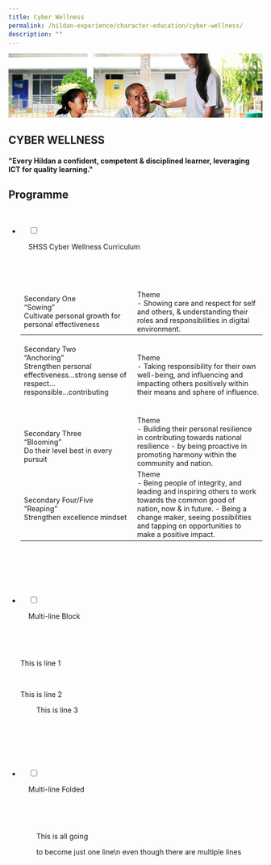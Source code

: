 ```yaml
---
title: Cyber Wellness
permalink: /hildan-experience/character-education/cyber-wellness/
description: ""
---
```

![](/images/Character%20Education/Cyber%20Wellness%20Banner.jpg)

CYBER WELLNESS
--------------

#### "Every Hildan a confident, competent & disciplined learner, leveraging ICT for quality learning."

Programme
---------


<ul class="jekyllcodex_accordion">

  <li>

    <input type="checkbox" id="accordion1">

    <label for="accordion1">SHSS Cyber Wellness Curriculum</label>

    <div>

      <p><table>
<thead>
  <tr>
    <td>Secondary One<br>“Sowing”<br>Cultivate personal growth for personal   effectiveness<br></td>
    <td>Theme<br>- Showing care and respect for self and others, &amp; understanding their roles and responsibilities in digital environment.</td>
  </tr>
</thead>
<tbody>
  <tr>
    <td><br>Secondary Two<br>“Anchoring”<br>Strengthen personal effectiveness…strong     sense of respect…responsible...contributing<br><br><br></td>
    <td>Theme<br>- Taking responsibility for their own well-being, and influencing and impacting others positively within their means and sphere of influence.</td>
  </tr>
  <tr>
    <td><br>Secondary Three<br>“Blooming”<br>Do their level best in every pursuit<br></td>
    <td> Theme<br>- Building their personal resilience in contributing towards national resilience - by being proactive in promoting harmony within the community and nation.</td>
  </tr>
  <tr>
    <td><br>Secondary Four/Five<br>“Reaping”<br>Strengthen excellence mindset<br></td>
    <td> Theme<br>- Being people of integrity, and leading and inspiring others to work towards the common good of nation, now &amp; in future.   - Being a change maker, seeing possibilities and tapping on opportunities to make a positive impact.</td>
  </tr>
</tbody>
</table></p>

    </div>

</li>  

  <li>

    <input type="checkbox" id="accordion2">

    <label for="accordion2">Multi-line Block</label>

    <div>

      <p>This is line 1</p>

      <p>This is line 2<br>

        This is line 3</p>

    </div>

  </li>

  <li>

    <input type="checkbox" id="accordion3">

    <label for="accordion3">Multi-line Folded</label>

    <div>

      <p>

        This is all going

        to become just one line\\n even though there are multiple lines

      </p>

    </div>

  </li>

</ul>